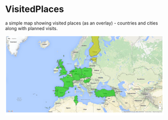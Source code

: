 # VisitedPlaces

a simple map showing visited places (as an overlay) - countries and cities along with planned visits.

![screenshot](https://raw.githubusercontent.com/szborows/visitedplaces/master/screenshot.png)
